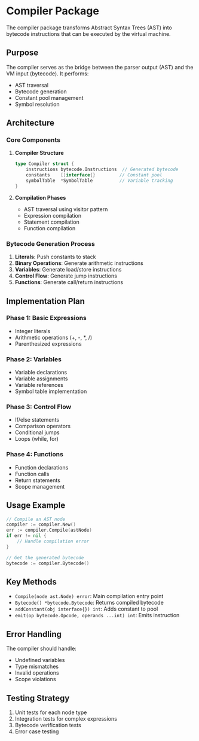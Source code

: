 # Compiler Package

The compiler package transforms Abstract Syntax Trees (AST) into bytecode instructions that can be executed by the virtual machine.

## Purpose

The compiler serves as the bridge between the parser output (AST) and the VM input (bytecode). It performs:
- AST traversal
- Bytecode generation
- Constant pool management
- Symbol resolution

## Architecture

### Core Components

1. **Compiler Structure**
   ```go
   type Compiler struct {
       instructions bytecode.Instructions  // Generated bytecode
       constants    []interface{}         // Constant pool
       symbolTable  *SymbolTable          // Variable tracking
   }
   ```

2. **Compilation Phases**
   - AST traversal using visitor pattern
   - Expression compilation
   - Statement compilation
   - Function compilation

### Bytecode Generation Process

1. **Literals**: Push constants to stack
2. **Binary Operations**: Generate arithmetic instructions
3. **Variables**: Generate load/store instructions
4. **Control Flow**: Generate jump instructions
5. **Functions**: Generate call/return instructions

## Implementation Plan

### Phase 1: Basic Expressions
- Integer literals
- Arithmetic operations (+, -, *, /)
- Parenthesized expressions

### Phase 2: Variables
- Variable declarations
- Variable assignments
- Variable references
- Symbol table implementation

### Phase 3: Control Flow
- If/else statements
- Comparison operators
- Conditional jumps
- Loops (while, for)

### Phase 4: Functions
- Function declarations
- Function calls
- Return statements
- Scope management

## Usage Example

```go
// Compile an AST node
compiler := compiler.New()
err := compiler.Compile(astNode)
if err != nil {
    // Handle compilation error
}

// Get the generated bytecode
bytecode := compiler.Bytecode()
```

## Key Methods

- `Compile(node ast.Node) error`: Main compilation entry point
- `Bytecode() *bytecode.Bytecode`: Returns compiled bytecode
- `addConstant(obj interface{}) int`: Adds constant to pool
- `emit(op bytecode.Opcode, operands ...int) int`: Emits instruction

## Error Handling

The compiler should handle:
- Undefined variables
- Type mismatches
- Invalid operations
- Scope violations

## Testing Strategy

1. Unit tests for each node type
2. Integration tests for complex expressions
3. Bytecode verification tests
4. Error case testing
